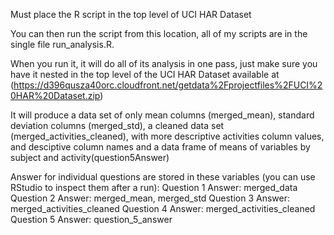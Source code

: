 Must place the R script in the top level of UCI HAR Dataset

You can then run the script from this location, all of my scripts are in the single file run_analysis.R.

When you run it, it will do all of its analysis in one pass, just make sure you have it nested in the top level of the 
UCI HAR Dataset available at (https://d396qusza40orc.cloudfront.net/getdata%2Fprojectfiles%2FUCI%20HAR%20Dataset.zip)

It will produce a data set of only mean columns (merged_mean), standard deviation columns (merged_std), 
a cleaned data set (merged_activities_cleaned), with more descriptive activities column values, and desciptive column names
and a data frame of means of variables by subject and activity(question5Answer)

Answer for individual questions are stored in these variables (you can use RStudio to inspect them after a run):
Question 1 Answer: merged_data
Question 2 Answer: merged_mean, merged_std
Question 3 Answer: merged_activities_cleaned
Question 4 Answer: merged_activities_cleaned
Question 5 Answer: question_5_answer